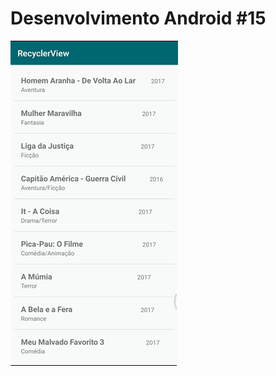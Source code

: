 # Desenvolvimento Android #15
<img src="Instalador/RecyclerView.gif" alt="GIF do Meu Projeto RecyclerView">
